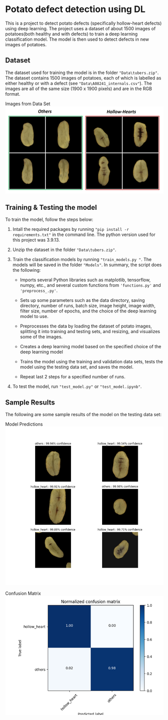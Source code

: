 # Potato defect detection using DL #
This is a project to detect potato defects (specifically hollow-heart defects) using deep learning. The project uses a dataset of about 1500 images of potatoes(both healthy and with defects) to train a deep learning classification model. The model is then used to detect defects in new images of potatoes.

## Dataset ##
The dataset used for training the model is in the folder `"Data\tubers.zip"`. The dataset contains 1500 images of potatoes, each of which is labelled as either healthy or with a defect (see `"Data\A08241_internals.csv"`). The images are all of the same size (1900 x 1900 pixels) and are in the RGB format.

Images from Data Set
<img src = "Readme_images/dataset.png">

## Training & Testing the model ##
To train the model, follow the steps below:
1. Intall the required packages by running `"pip install -r requirements.txt"` in the command line. The python version used for this project was 3.9.13.
2. Unzip the dataset in the folder `"Data\tubers.zip"`.
3. Train the classification models by running `"train_models.py "`. The models will be saved in the folder `"Models"`.  In summary, the script does the following:

    - Imports several Python libraries such as matplotlib, tensorflow, numpy, etc., and several custom functions from `'functions.py'` and `'preprocess_.py'`.
    
    - Sets up some parameters such as the data directory, saving directory, number of runs, batch size, image height, image width, filter size, number of epochs, and the choice of the deep learning model to use.

    - Preprocesses the data by loading the dataset of potato images, splitting it into training and testing sets, and resizing, and visualizes some of the images.

    - Creates a deep learning model based on the specified choice of the deep learning model

    - Trains the model using the training and validation data sets, tests the model using the testing data set, and saves the model.
    
    - Repeat last 2 steps for a specified number of runs.

4. To test the model, run `"test_model.py"` or `"test_model.ipynb"`.


## Sample Results ##
The following are some sample results of the model on the testing data set:

Model Predictions
<img src = "Readme_images/predictions.png">

Confusion Matrix
<img src = "Readme_images/confusion_matrix.png">
